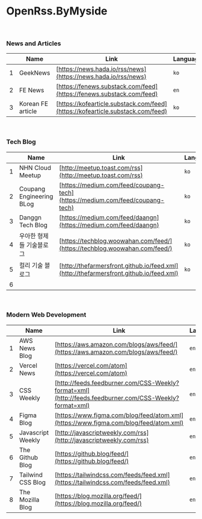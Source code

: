 # OpenRss.ByMyside

<br />

### News and Articles

|    | Name  | Link  | Language  | Status |
|---|---|---|---|---|
|  1 | GeekNews  | [https://news.hada.io/rss/news](https://news.hada.io/rss/news)  | `ko`  | live  |
|  2 |  FE News |  [https://fenews.substack.com/feed](https://fenews.substack.com/feed) | `en`  | live  |
|  3 | Korean FE article  | [https://kofearticle.substack.com/feed](https://kofearticle.substack.com/feed)  | `ko`  | live  |

<br />

### Tech Blog 


|    |  Name |  Link | Language  | Status |
|---|---|---|---|---|
|  1 | NHN Cloud Meetup  |  [http://meetup.toast.com/rss](http://meetup.toast.com/rss) |   `ko`  | live  |
|  2 |  Coupang Engineering BLog | [https://medium.com/feed/coupang-tech](https://medium.com/feed/coupang-tech)  | `ko`  | live  |
|  3 |  Danggn Tech Blog | [https://medium.com/feed/daangn](https://medium.com/feed/daangn)  | `ko`  | live  |
|  4 |  우아한 형제들 기술블로그 | [https://techblog.woowahan.com/feed/](https://techblog.woowahan.com/feed/)  | `ko`  |  live |
|  5 | 컬리 기술 블로그  | [http://thefarmersfront.github.io/feed.xml](http://thefarmersfront.github.io/feed.xml)  | `ko`  | live  |
|  6 |   |   |   |   |

<br />

### Modern Web Development

|    |  Name |  Link | Language  | Status |
|---|---|---|---|---|
| 1  | AWS News Blog  | [https://aws.amazon.com/blogs/aws/feed/](https://aws.amazon.com/blogs/aws/feed/)  | `en`  | live  |
| 2  | Vercel News  |  [https://vercel.com/atom](https://vercel.com/atom) | `en`  | live  |
|  3 | CSS Weekly  | [http://feeds.feedburner.com/CSS-Weekly?format=xml](http://feeds.feedburner.com/CSS-Weekly?format=xml)  | `en`  |  live |
|  4 |  Figma Blog |  [https://www.figma.com/blog/feed/atom.xml](https://www.figma.com/blog/feed/atom.xml) | `en` | live  |
| 5  | Javascript Weekly  | [http://javascriptweekly.com/rss](http://javascriptweekly.com/rss)  | `en`  | live  |
| 6  | The Github Blog  | [https://github.blog/feed/](https://github.blog/feed/)  |`en`   | live  |
|7  | Tailwind CSS Blog  | [https://tailwindcss.com/feeds/feed.xml](https://tailwindcss.com/feeds/feed.xml)  |`en`   | live  |
|8 | The Mozilla Blog  | [https://blog.mozilla.org/feed/](https://blog.mozilla.org/feed/)  |`en`   | live  |
